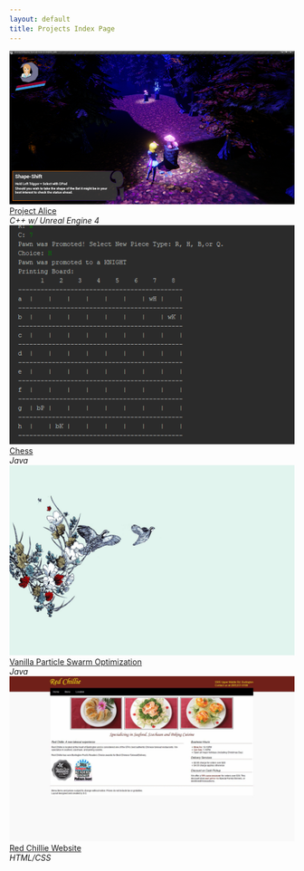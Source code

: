 ```yaml
---
layout: default
title: Projects Index Page
---
```

<div class="gallery">
	<a href="https://github.com/sachilds/Alice-Capstone"><img src="images/project_alice.png" alt="Project Alice" /></a>
	<div class="desc"><a href="https://github.com/sachilds/Alice-Capstone">Project Alice</a> <br /><em>C++ w/ Unreal Engine 4</em></div>
</div>

<div class="gallery">
	<a href="https://github.com/sachilds/aichess"><img src="images/chess.png" alt="Chess" /></a>
	<div class="desc"><a href="https://github.com/sachilds/aichess">Chess</a> <br /><em>Java</em></div>
</div>

<div class="gallery">
	<a href="https://github.com/sachilds/PSO"><img src="images/blank.jpg" alt="Vanilla PSO" /></a>
	<div class="desc"><a href="https://github.com/sachilds/PSO">Vanilla Particle Swarm Optimization</a> <br /><em>Java</em></div>
</div>

<div class="gallery">
	<a href="redchillie.html"><img src="images/redchillie/index.JPG" alt="Red Chillie Website" /></a>
	<div class="desc"><a href="redchillie.html">Red Chillie Website</a> <br /><em>HTML/CSS</em></div>
</div>
